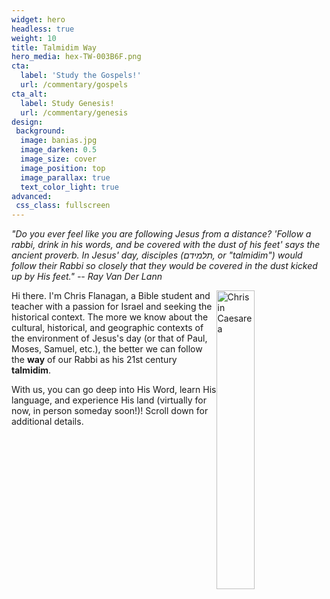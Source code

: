 ```yaml
---
widget: hero
headless: true
weight: 10
title: Talmidim Way
hero_media: hex-TW-003B6F.png
cta:
  label: 'Study the Gospels!'
  url: /commentary/gospels
cta_alt:
  label: Study Genesis!
  url: /commentary/genesis
design:
 background:
  image: banias.jpg
  image_darken: 0.5
  image_size: cover
  image_position: top
  image_parallax: true
  text_color_light: true
advanced:
 css_class: fullscreen
---
```

_"Do you ever feel like you are following Jesus from a distance?  'Follow a rabbi, drink in his words, and be covered with the dust of his feet' says the ancient proverb.
In Jesus' day, disciples (תלמידם, or "talmidim") would follow their Rabbi so closely that they would be covered in the dust kicked up by His feet." -- Ray Van Der Lann_

<img src="/home/hero_files/cf-caesarea-crop.jpg" alt="Chris in Caesarea" width="35%" style="float:right"/>


Hi there.  I'm Chris Flanagan, a Bible student and teacher with a passion for Israel and seeking the historical context.  The more we know about the cultural, historical, and geographic contexts of the environment of  Jesus's day (or that of Paul, Moses, Samuel, etc.), the better we can follow the **way** of our Rabbi as his 21st century **talmidim**.

With us, you can go deep into His Word, learn His language, and experience His land (virtually for now, in person someday soon!)! Scroll down for additional details.